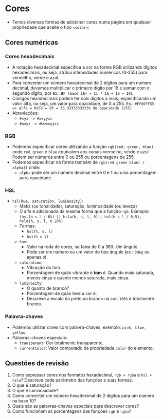# Cores

- Temos diversas formas de adicionar cores numa página em qualquer propriedade que aceite o tipo `<color>`:

## Cores numéricas

### Cores hexadecimais

- A notação hexadecimal especifica a cor na forma RGB utilizando dígitos hexadecimais, ou seja, atribui intensidades numéricas (0-255) para vermelho, verde e azul.
- Para converter um número hexadecimal de 2 dígitos para um número decimal, devemos multiplicar o primeiro dígito por 16 e somar com o segundo dígito, por ex.: `BF (base 16) = 11 * 16 + 15 = 191`
- Códigos hexadecimais podem ter dois dígitos a mais, especificando um valor alfa, ou seja, um valor para opacidade, de 0 a 255. Ex.: `#FF00FF55 => alfa = 0x55 = 85 = 33.3333333333% de opacidade (255)`
- Abreviações:
  - `#xyz -> #xxyyzz`
  - `#wxyz -> #wwxxyyzz`

### RGB

- Podemos especificar cores utilizando a função `rgb(red, green, blue)` onde `red`, `green` e `blue` equivalem aos canais vermelho, verde e azul. Podem ser números entre 0 ou 255 ou porcentagens de 255.
- Podemos especificar na forma também de `rgb(red green blue[ / alpha])` onde:
  - `alpha` pode ser um número decimal entre 0 e 1 ou uma porcentagem para opacidade.

### HSL

- `hsl(hue, saturation, luminosity)`:
  - Matiz (ou tonalidade), saturação, luminosidade (ou leveza)
  - O alfa é adicionado da mesma forma que a função `rgb`. Exemplo: `(hsl(h s l / 0%) || hsla(h, s, l, 0)), hsl(h s l / 0.5), hsla(h, s, l, 0.20%)`
  - Formas:
    - `hsl(h, s, l)`
    - `hsl(h s l)`
  - `hue`:
    - Valor na roda de cores, na faixa de 0 a 360. Um ângulo.
    - Pode ser um número ou um valor do tipo ângulo (ex.: `0deg` ou apenas `0`).
  - `saturation`:
    - Vibração do tom.
    - Porcentagem de quão vibrante o **tom** é. Quando mais saturada, menos cinza e quanto menos saturada, mais cinza.
  - `luminosity`:
    - O quanto de branco?
    - Porcentagem de quão leve a cor é.
    - Descreve a escala do preto ao branco na cor. `100%` é totalmente branco.

### Palavra-chaves

- Podemos utilizar cores com palavra-chaves, exemplo: `pink, blue, yellow`.
- Palavras-chaves especiais:
  - `transparent`: Cor totalmente transparente.
  - `currentColor`: Valor computado da propriedade `color` do elemento.

## Questões de revisão

1. Como expressar cores nos formatos hexadecimal, `rgb + rgba` e `hsl + hsla`? Descreva cada parâmetro das funções e suas formas.
2. O que é saturação?
3. O que é luminosidade?
4. Como converter um número hexadecimal de 2 dígitos para um número na base 10?
5. Quais são as palavras-chaves especiais para descrever cores?
6. Como funcionam as porcentagens das funções `rgb` e `rgba`?